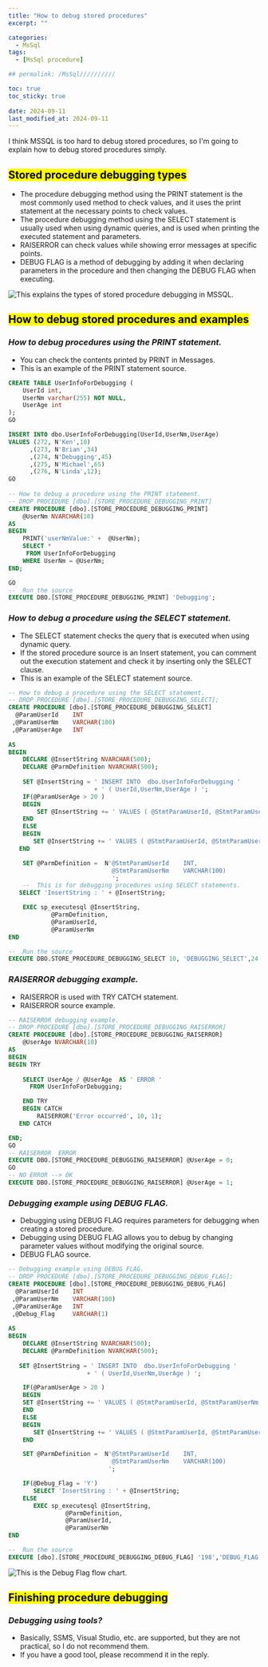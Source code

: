 ```yaml
---
title: "How to debug stored procedures"
excerpt: ""

categories:
  - MsSql
tags:
  - [MsSql procedure]

## permalink: /MsSql//////////

toc: true
toc_sticky: true
 
date: 2024-09-11
last_modified_at: 2024-09-11
---
```


I think MSSQL is too hard to debug stored procedures, so I'm going to explain how to debug stored procedures simply.

## <mark>Stored procedure debugging types</mark>

- The procedure debugging method using the PRINT statement is the most commonly used method to check values, and it uses the print statement at the necessary points to check values.
- The procedure debugging method using the SELECT statement is usually used when using dynamic queries, and is used when printing the executed statement and parameters.
- RAISERROR can check values ​​while showing error messages at specific points.
- DEBUG FLAG is a method of debugging by adding it when declaring parameters in the procedure and then changing the DEBUG FLAG when executing.

![This explains the types of stored procedure debugging in MSSQL.](/assets/images/postsImages/MsSql/1043_Stored_Procedure_debug/1.png)

## <mark>How ​​to debug stored procedures and examples</mark>

### ***How to debug procedures using the PRINT statement.***

- You can check the contents printed by PRINT in Messages.
- This is an example of the PRINT statement source.

```sql
CREATE TABLE UserInfoForDebugging (
    UserId int,
    UserNm varchar(255) NOT NULL, 
    UserAge int
);
GO 

INSERT INTO dbo.UserInfoForDebugging(UserId,UserNm,UserAge) 
VALUES (272, N'Ken',10)
      ,(273, N'Brian',34)
      ,(274, N'Debugging',45)
      ,(275, N'Michael',65)
      ,(276, N'Linda',12);
GO
 
-- How to debug a procedure using the PRINT statement.
-- DROP PROCEDURE [dbo].[STORE_PROCEDURE_DEBUGGING_PRINT]
CREATE PROCEDURE [dbo].[STORE_PROCEDURE_DEBUGGING_PRINT]   
    @UserNm NVARCHAR(10) 
AS
BEGIN
    PRINT('userNmValue:' +  @UserNm);
    SELECT * 
     FROM UserInfoForDebugging 
    WHERE UserNm = @UserNm;
END;

GO
--  Run the source
EXECUTE DBO.[STORE_PROCEDURE_DEBUGGING_PRINT] 'Debugging';
```

### ***How to debug a procedure using the SELECT statement.***

- The SELECT statement checks the query that is executed when using dynamic query.
- If the stored procedure source is an Insert statement, you can comment out the execution statement and check it by inserting only the SELECT clause.
- This is an example of the SELECT statement source.

```sql
-- How to debug a procedure using the SELECT statement.
-- DROP PROCEDURE [dbo].[STORE_PROCEDURE_DEBUGGING_SELECT];
CREATE PROCEDURE [dbo].[STORE_PROCEDURE_DEBUGGING_SELECT] 
  @ParamUserId    INT
 ,@ParamUserNm    VARCHAR(100)
 ,@ParamUserAge   INT 
 
AS  
BEGIN 
    DECLARE @InsertString NVARCHAR(500);
    DECLARE @ParmDefinition NVARCHAR(500);  
  
    SET @InsertString = ' INSERT INTO  dbo.UserInfoForDebugging ' 
                        + ' ( UserId,UserNm,UserAge ) ';
    IF(@ParamUserAge > 20 )  
    BEGIN  
        SET @InsertString += ' VALUES ( @StmtParamUserId, @StmtParamUserNm, 30 );' 
    END 
    ELSE 
    BEGIN
       SET @InsertString += ' VALUES ( @StmtParamUserId, @StmtParamUserNm, 15 );'  
   END                

    SET @ParmDefinition =  N'@StmtParamUserId    INT,
                             @StmtParamUserNm    VARCHAR(100)          
                             ';
    --  This is for debugging procedures using SELECT statements.
   SELECT 'InsertString : ' + @InsertString;

    EXEC sp_executesql @InsertString,  
            @ParmDefinition,  
            @ParamUserId, 
            @ParamUserNm 
END

--  Run the source
EXECUTE DBO.STORE_PROCEDURE_DEBUGGING_SELECT 10, 'DEBUGGING_SELECT',24
```

### ***RAISERROR debugging example.***

- RAISERROR is used with TRY CATCH statement.
- RAISERROR source example.

```sql
-- RAISERROR debugging example.
-- DROP PROCEDURE [dbo].[STORE_PROCEDURE_DEBUGGING_RAISERROR]
CREATE PROCEDURE [dbo].[STORE_PROCEDURE_DEBUGGING_RAISERROR]   
    @UserAge NVARCHAR(10) 
AS
BEGIN
BEGIN TRY
    
    SELECT UserAge / @UserAge  AS ' ERROR ' 
      FROM UserInfoForDebugging;

    END TRY
    BEGIN CATCH
        RAISERROR('Error occurred', 10, 1);  
   END CATCH

END;
GO
-- RAISERROR  ERROR
EXECUTE DBO.[STORE_PROCEDURE_DEBUGGING_RAISERROR] @UserAge = 0;
GO
-- NO ERROR --> OK 
EXECUTE DBO.[STORE_PROCEDURE_DEBUGGING_RAISERROR] @UserAge = 1;
```

### ***Debugging example using DEBUG FLAG.***

- Debugging using DEBUG FLAG requires parameters for debugging when creating a stored procedure.
- Debugging using DEBUG FLAG allows you to debug by changing parameter values ​​without modifying the original source.
- DEBUG FLAG source.

```sql
-- Debugging example using DEBUG FLAG.
-- DROP PROCEDURE [dbo].[STORE_PROCEDURE_DEBUGGING_DEBUG_FLAG];
CREATE PROCEDURE [dbo].[STORE_PROCEDURE_DEBUGGING_DEBUG_FLAG] 
  @ParamUserId    INT
 ,@ParamUserNm    VARCHAR(100)
 ,@ParamUserAge   INT 
 ,@Debug_Flag     VARCHAR(1)
 
AS  
BEGIN 
    DECLARE @InsertString NVARCHAR(500);
    DECLARE @ParmDefinition NVARCHAR(500);  
  
   SET @InsertString = ' INSERT INTO  dbo.UserInfoForDebugging ' 
                      + ' ( UserId,UserNm,UserAge ) ';

    IF(@ParamUserAge > 20 )  
    BEGIN  
    SET @InsertString += ' VALUES ( @StmtParamUserId, @StmtParamUserNm, 30 );' 
    END 
    ELSE 
    BEGIN
       SET @InsertString += ' VALUES ( @StmtParamUserId, @StmtParamUserNm, 15 );'  
    END                

    SET @ParmDefinition =  N'@StmtParamUserId    INT,
                             @StmtParamUserNm    VARCHAR(100)
                            ';

    IF(@Debug_Flag = 'Y')
       SELECT 'InsertString : ' + @InsertString;
    ELSE
       EXEC sp_executesql @InsertString,  
                @ParmDefinition,  
                @ParamUserId, 
                @ParamUserNm 
END

--  Run the source
EXECUTE [dbo].[STORE_PROCEDURE_DEBUGGING_DEBUG_FLAG] '198','DEBUG_FLAG','10','Y'
```

![This is the Debug Flag flow chart.](/assets/images/postsImages/MsSql/1043_Stored_Procedure_debug/2.png)

## <mark>Finishing procedure debugging</mark>

### ***Debugging using tools?***

- Basically, SSMS, Visual Studio, etc. are supported, but they are not practical, so I do not recommend them.
- If you have a good tool, please recommend it in the reply.
